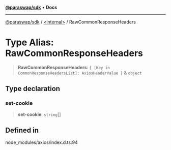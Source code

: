 [**@paraswap/sdk**](../../README.md) • **Docs**

***

[@paraswap/sdk](../../globals.md) / [\<internal\>](../README.md) / RawCommonResponseHeaders

# Type Alias: RawCommonResponseHeaders

> **RawCommonResponseHeaders**: `{ [Key in CommonResponseHeadersList]: AxiosHeaderValue }` & `object`

## Type declaration

### set-cookie

> **set-cookie**: `string`[]

## Defined in

node\_modules/axios/index.d.ts:94

